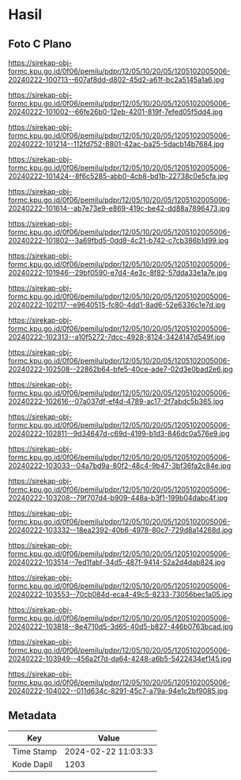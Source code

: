 # Hasil

## Foto C Plano

https://sirekap-obj-formc.kpu.go.id/0f06/pemilu/pdpr/12/05/10/20/05/1205102005006-20240222-100713--607af8dd-d802-45d2-a61f-bc2a5145a1a6.jpg

https://sirekap-obj-formc.kpu.go.id/0f06/pemilu/pdpr/12/05/10/20/05/1205102005006-20240222-101002--66fe26b0-12eb-4201-819f-7efed05f5dd4.jpg

https://sirekap-obj-formc.kpu.go.id/0f06/pemilu/pdpr/12/05/10/20/05/1205102005006-20240222-101214--112fd752-8801-42ac-ba25-5dacb14b7684.jpg

https://sirekap-obj-formc.kpu.go.id/0f06/pemilu/pdpr/12/05/10/20/05/1205102005006-20240222-101424--8f6c5285-abb0-4cb8-bd1b-22738c0e5cfa.jpg

https://sirekap-obj-formc.kpu.go.id/0f06/pemilu/pdpr/12/05/10/20/05/1205102005006-20240222-101614--ab7e73e9-e869-419c-be42-dd88a7896473.jpg

https://sirekap-obj-formc.kpu.go.id/0f06/pemilu/pdpr/12/05/10/20/05/1205102005006-20240222-101802--3a69fbd5-0dd8-4c21-b742-c7cb386b1d99.jpg

https://sirekap-obj-formc.kpu.go.id/0f06/pemilu/pdpr/12/05/10/20/05/1205102005006-20240222-101946--29bf0590-e7d4-4e3c-8f82-57dda33e1a7e.jpg

https://sirekap-obj-formc.kpu.go.id/0f06/pemilu/pdpr/12/05/10/20/05/1205102005006-20240222-102117--e9640515-fc80-4dd1-8ad6-52e6336c1e7d.jpg

https://sirekap-obj-formc.kpu.go.id/0f06/pemilu/pdpr/12/05/10/20/05/1205102005006-20240222-102313--a10f5272-7dcc-4928-8124-3424147d549f.jpg

https://sirekap-obj-formc.kpu.go.id/0f06/pemilu/pdpr/12/05/10/20/05/1205102005006-20240222-102508--22862b64-bfe5-40ce-ade7-02d3e0bad2e6.jpg

https://sirekap-obj-formc.kpu.go.id/0f06/pemilu/pdpr/12/05/10/20/05/1205102005006-20240222-102616--07a037df-ef4d-4789-ac17-2f7abdc5b365.jpg

https://sirekap-obj-formc.kpu.go.id/0f06/pemilu/pdpr/12/05/10/20/05/1205102005006-20240222-102811--9d34647d-c69d-4199-b1d3-846dc0a576e9.jpg

https://sirekap-obj-formc.kpu.go.id/0f06/pemilu/pdpr/12/05/10/20/05/1205102005006-20240222-103033--04a7bd9a-80f2-48c4-9b47-3bf36fa2c84e.jpg

https://sirekap-obj-formc.kpu.go.id/0f06/pemilu/pdpr/12/05/10/20/05/1205102005006-20240222-103208--79f707d4-b909-448a-b3f1-199b04dabc4f.jpg

https://sirekap-obj-formc.kpu.go.id/0f06/pemilu/pdpr/12/05/10/20/05/1205102005006-20240222-103332--18ea2392-40b6-4978-80c7-729d8a14268d.jpg

https://sirekap-obj-formc.kpu.go.id/0f06/pemilu/pdpr/12/05/10/20/05/1205102005006-20240222-103514--7ed1fabf-34d5-487f-9414-52a2d4dab824.jpg

https://sirekap-obj-formc.kpu.go.id/0f06/pemilu/pdpr/12/05/10/20/05/1205102005006-20240222-103553--70cb084d-eca4-49c5-8233-73056bec1a05.jpg

https://sirekap-obj-formc.kpu.go.id/0f06/pemilu/pdpr/12/05/10/20/05/1205102005006-20240222-103818--8e4710d5-3d65-40d5-b827-446b0763bcad.jpg

https://sirekap-obj-formc.kpu.go.id/0f06/pemilu/pdpr/12/05/10/20/05/1205102005006-20240222-103949--456a2f7d-da64-4248-a6b5-5422434ef145.jpg

https://sirekap-obj-formc.kpu.go.id/0f06/pemilu/pdpr/12/05/10/20/05/1205102005006-20240222-104022--011d634c-8291-45c7-a79a-94e1c2bf9085.jpg


## Metadata

| Key        | Value               |
| ---------- | ------------------- |
| Time Stamp | 2024-02-22 11:03:33 |
| Kode Dapil | 1203                |



